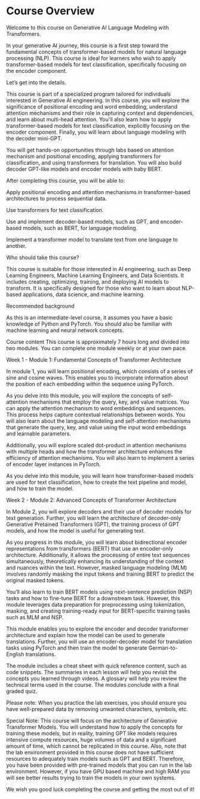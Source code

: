 # Course Overview

Welcome to this course on Generative AI Language Modeling with Transformers.

In your generative AI journey, this course is a first step toward the fundamental concepts of transformer-based models for natural language processing (NLP). This course is ideal for learners who wish to apply transformer-based models for text classification, specifically focusing on the encoder component.

Let’s get into the details.

This course is part of a specialized program tailored for individuals interested in Generative AI engineering. In this course, you will explore the significance of positional encoding and word embedding, understand attention mechanisms and their role in capturing context and dependencies, and learn about multi-head attention. You'll also learn how to apply transformer-based models for text classification, explicitly focusing on the encoder component. Finally, you will learn about language modeling with the decoder mini-GPT.

You will get hands-on opportunities through labs based on attention mechanism and positional encoding, applying transformers for classification, and using transformers for translation. You will also build decoder GPT-like models and encoder models with baby BERT.

After completing this course, you will be able to:

Apply positional encoding and attention mechanisms in transformer-based architectures to process sequential data.

Use transformers for text classification.

Use and implement decoder-based models, such as GPT, and encoder-based models, such as BERT, for language modeling.

Implement a transformer model to translate text from one language to another.

Who should take this course?

This course is suitable for those interested in AI engineering, such as Deep Learning Engineers, Machine Learning Engineers, and Data Scientists. It includes creating, optimizing, training, and deploying AI models to transform. It is specifically designed for those who want to learn about NLP-based applications, data science, and machine learning.

Recommended background

As this is an intermediate-level course, it assumes you have a basic knowledge of Python and PyTorch. You should also be familiar with machine learning and neural network concepts.

Course content
This course is approximately 7 hours long and divided into two modules. You can complete one module weekly or at your own pace.

Week 1 - Module 1: Fundamental Concepts of Transformer Architecture

In module 1, you will learn positional encoding, which consists of a series of sine and cosine waves. This enables you to incorporate information about the position of each embedding within the sequence using PyTorch.

As you delve into this module, you will explore the concepts of self-attention mechanisms that employ the query, key, and value matrices. You can apply the attention mechanism to word embeddings and sequences. This process helps capture contextual relationships between words. You will also learn about the language modeling and self-attention mechanisms that generate the query, key, and value using the input word embeddings and learnable parameters.

Additionally, you will explore scaled dot-product in attention mechanisms with multiple heads and how the transformer architecture enhances the efficiency of attention mechanisms. You will also learn to implement a series of encoder layer instances in PyTorch.

As you delve into this module, you will learn how transformer-based models are used for text classification, how to create the text pipeline and model, and how to train the model.

Week 2 - Module 2: Advanced Concepts of Transformer Architecture

In Module 2, you will explore decoders and their use of decoder models for text generation. Further, you will learn the architecture of decoder-only Generative Pretained Transformers (GPT), the training process of GPT models, and how the model is useful for generating text.

As you progress in this module, you will learn about bidirectional encoder representations from transformers (BERT) that use an encoder-only architecture. Additionally, it allows the processing of entire text sequences simultaneously, theoretically enhancing its understanding of the context and nuances within the text. However, masked language modeling (MLM) involves randomly masking the input tokens and training BERT to predict the original masked tokens.

You’ll also learn to train BERT models using next-sentence prediction (NSP) tasks and how to fine-tune BERT for a downstream task. However, this module leverages data preparation for preprocessing using tokenization, masking, and creating training-ready input for BERT-specific training tasks such as MLM and NSP.

This module enables you to explore the encoder and decoder transformer architecture and explain how the model can be used to generate translations. Further, you will use an encoder-decoder model for translation tasks using PyTorch and then train the model to generate German-to-English translations.

The module includes a cheat sheet with quick reference content, such as code snippets. The summaries in each lesson will help you revisit the concepts you learned through videos. A glossary will help you review the technical terms used in the course. The modules conclude with a final graded quiz.

Please note: When you practice the lab exercises, you should ensure you have well-prepared data by removing unwanted characters, symbols, etc.

Special Note: This course will focus on the architecture of Generative Transformer Models. You will understand how to apply the concepts for training these models, but in reality, training GPT like models requires intensive compute resources, huge volumes of data and a significant amount of time, which cannot be replicated in this course. Also, note that the lab environment provided in this course does not have sufficient resources to adequately train models such as GPT and BERT. Therefore, you have been provided with pre-trained models that you can run in the lab environment. However, if you have GPU based machine and high RAM you will see better results trying to train the models in your own systems.

We wish you good luck completing the course and getting the most out of it!
